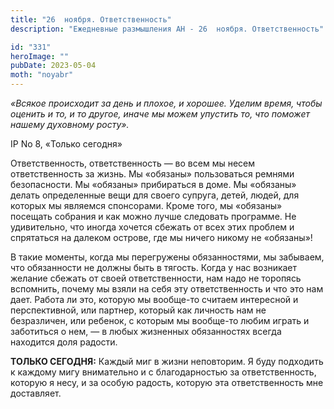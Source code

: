 ```yaml
---
title: "26  ноября. Ответственность"
description: "Ежедневные размышления АН - 26  ноября. Ответственность"

id: "331"
heroImage: ""
pubDate: 2023-05-04
moth: "noyabr"
---
```


_«Всякое происходит за день и плохое, и хорошее. Уделим время, чтобы оценить и
то, и то другое, иначе мы можем упустить то, что поможет нашему духовному
росту»._

IP No 8, «Только сегодня»

Ответственность, ответственность — во всем мы несем ответственность за жизнь.
Мы «обязаны» пользоваться ремнями безопасности. Мы «обязаны» прибираться в
доме. Мы «обязаны» делать определенные вещи для своего супруга, детей, людей,
для которых мы являемся спонсорами. Кроме того, мы «обязаны» посещать собрания
и как можно лучше следовать программе. Не удивительно, что иногда хочется
сбежать от всех этих проблем и спрятаться на далеком острове, где мы ничего
никому не «обязаны»!

В такие моменты, когда мы перегружены обязанностями, мы забываем, что
обязанности не должны быть в тягость. Когда у нас возникает желание сбежать от
своей ответственности, нам надо не торопясь вспомнить, почему мы взяли на себя
эту ответственность и что это нам дает. Работа ли это, которую мы вообще-то
считаем интересной и перспективной, или партнер, который как личность нам не
безразличен, или ребенок, с которым мы вообще-то любим играть и заботиться о
нем, — в любых жизненных обязанностях всегда находится доля радости.

**ТОЛЬКО СЕГОДНЯ:** Каждый миг в жизни неповторим. Я буду подходить к каждому
мигу внимательно и с благодарностью за ответственность, которую я несу, и за
особую радость, которую эта ответственность мне доставляет.
